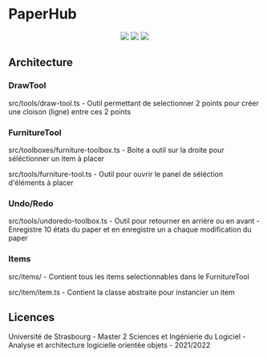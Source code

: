 # PaperHub

<p align="center">
  <img src="https://img.shields.io/badge/node-16.14.0-green.svg" />
  <img src="https://img.shields.io/badge/yarn-1.22.17-blue.svg" />
  <img src="https://img.shields.io/badge/paper-0.12.15-critical.svg" />
</p>

## Architecture

### DrawTool
src/tools/draw-tool.ts
    - Outil permettant de selectionner 2 points pour créer une cloison (ligne) entre ces 2 points

### FurnitureTool
src/toolboxes/furniture-toolbox.ts
    - Boite a outil sur la droite pour séléctionner un item à placer

src/tools/furniture-tool.ts
    - Outil pour ouvrir le panel de séléction d'éléments à placer

### Undo/Redo
src/tools/undoredo-toolbox.ts
    - Outil pour retourner en arrière ou en avant
    - Enregistre 10 états du paper et en enregistre un a chaque modification du paper

### Items
src/items/
    - Contient tous les items selectionnables dans le FurnitureTool

src/item/item.ts
    - Contient la classe abstraite pour instancier un item

## Licences

Université de Strasbourg - Master 2 Sciences et Ingénierie du Logiciel - Analyse et architecture logicielle orientée objets - 2021/2022
